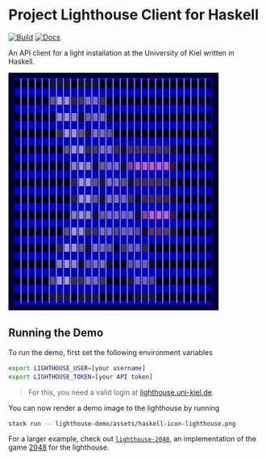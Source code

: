 # Project Lighthouse Client for Haskell

[![Build](https://github.com/ProjectLighthouseCAU/lighthouse-haskell/actions/workflows/build.yml/badge.svg)](https://github.com/ProjectLighthouseCAU/lighthouse-haskell/actions/workflows/build.yml)
[![Docs](https://github.com/ProjectLighthouseCAU/lighthouse-haskell/actions/workflows/docs.yml/badge.svg)](https://projectlighthousecau.github.io/lighthouse-haskell)

An API client for a light installation at the University of Kiel written in Haskell.

![Facade](facade.png)

## Running the Demo

To run the demo, first set the following environment variables

```bash
export LIGHTHOUSE_USER=[your username]
export LIGHTHOUSE_TOKEN=[your API token]
```

> For this, you need a valid login at [lighthouse.uni-kiel.de](https://lighthouse.uni-kiel.de).

You can now render a demo image to the lighthouse by running

```bash
stack run -- lighthouse-demo/assets/haskell-icon-lighthouse.png
```

For a larger example, check out [`lighthouse-2048`](https://github.com/fwcd/lighthouse-2048), an implementation of the game [2048](https://en.wikipedia.org/wiki/2048_(video_game)) for the lighthouse.
